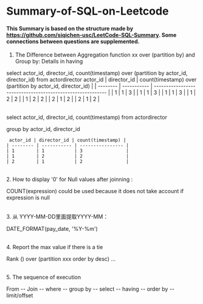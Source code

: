 # Summary-of-SQL-on-Leetcode

#### This Summary is based on the structure made by https://github.com/siqichen-usc/LeetCode-SQL-Summary. Some connections between questions are supplemented.

1. The Difference between Aggregation function xx over (partition by) and Group by:
  Details in having 
  
  select actor_id, director_id, count(timestamp) over (partition by actor_id, director_id) from actordirector 
     actor_id | director_id | count(timestamp) over (partition by actor_id, director_id) |
    | -------- | ----------- | ---------------------------------------------------------- |
    | 1        | 1           | 3                                                          |
    | 1        | 1           | 3                                                          |
    | 1        | 1           | 3                                                          |
    | 1        | 2           | 2                                                          |
    | 1        | 2           | 2                                                          |
    | 2        | 1           | 2                                                          |
    | 2        | 1           | 2                                                          |

<br>
select actor_id, director_id, count(timestamp) from actordirector 

group by actor_id, director_id

     actor_id | director_id | count(timestamp) |
    | -------- | ----------- | ---------------- |
    | 1        | 1           | 3                |
    | 1        | 2           | 2                |
    | 2        | 1           | 2                |




<br>
2. How to display '0' for Null values after joinning :
  
  COUNT(expression) could be used because it does not take account if expression is null
  
  
  
<br>
3. 从 YYYY-MM-DD里面提取YYYY-MM：
  
  DATE_FORMAT(pay_date, '%Y-%m')


<br>
4. Report the max value if there is a tie

  Rank () over (partition xxx order by desc) ...
  
<br>
5. The sequence of execution 

  From -- Join -- where -- group by -- select -- having -- order by -- limit/offset
